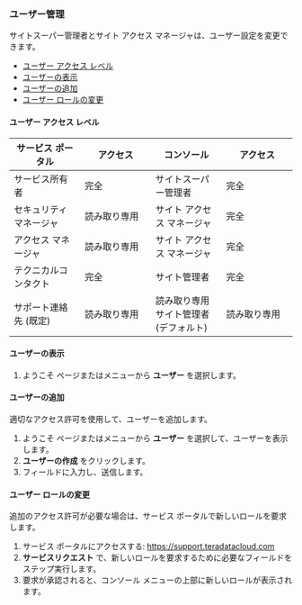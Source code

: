 ### ユーザー管理

サイトスーパー管理者とサイト アクセス
マネージャは、ユーザー設定を変更できます。

-   [ユーザー アクセス レベル](#user-access-levels)
-   [ユーザーの表示](#displaying-users)
-   [ユーザーの追加](#adding-a-user)
-   [ユーザー ロールの変更](#changing-your-user-role)

#### ユーザー アクセス レベル

<table>
<colgroup>
<col style="width: 25%" />
<col style="width: 25%" />
<col style="width: 25%" />
<col style="width: 25%" />
</colgroup>
<thead>
<tr class="header">
<th>サービス ポータル</th>
<th>アクセス</th>
<th>コンソール</th>
<th>アクセス</th>
</tr>
</thead>
<tbody>
<tr class="odd">
<td>サービス所有者</td>
<td>完全</td>
<td>サイトスーパー管理者</td>
<td>完全</td>
</tr>
<tr class="even">
<td>セキュリティ マネージャ</td>
<td>読み取り専用</td>
<td>サイト アクセス マネージャ</td>
<td>完全</td>
</tr>
<tr class="odd">
<td>アクセス マネージャ</td>
<td>読み取り専用</td>
<td>サイト アクセス マネージャ</td>
<td>完全</td>
</tr>
<tr class="even">
<td>テクニカルコンタクト</td>
<td>完全</td>
<td>サイト管理者</td>
<td>完全</td>
</tr>
<tr class="odd">
<td>サポート連絡先 (既定)</td>
<td>読み取り専用</td>
<td>読み取り専用サイト管理者 (デフォルト)</td>
<td>読み取り専用</td>
</tr>
</tbody>
</table>

#### ユーザーの表示

1.  ようこそ ページまたはメニューから **ユーザー** を選択します。

#### ユーザーの追加

適切なアクセス許可を使用して、ユーザーを追加します。

1.  ようこそ ページまたはメニューから **ユーザー**
    を選択して、ユーザーを表示します。
2.  **ユーザーの作成** をクリックします。
3.  フィールドに入力し、送信します。

#### ユーザー ロールの変更

追加のアクセス許可が必要な場合は、サービス
ポータルで新しいロールを要求します。

1.  サービス ポータルにアクセスする: <https://support.teradatacloud.com>
2.  **サービスリクエスト**
    で、新しいロールを要求するために必要なフィールドをステップ実行します。
3.  要求が承認されると、コンソール
    メニューの上部に新しいロールが表示されます。
